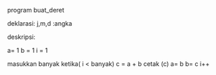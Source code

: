 program buat_deret

deklarasi:
j,m,d :angka

deskripsi:

a= 1
b = 1
i = 1

masukkan banyak
ketika( i < banyak)
       c = a + b
       cetak (c)
       a= b
       b= c
       i++
       